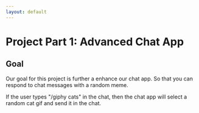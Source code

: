 ```yaml
---
layout: default
---
```


# Project Part 1: Advanced Chat App

## Goal

Our goal for this project is further a enhance our chat app. So that you can respond to chat messages with a random meme.

If the user types "/giphy cats" in the chat, then the chat app will select a random cat gif and send it in the chat.
